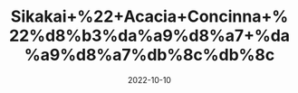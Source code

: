 ---
title: 'Sikakai+%22+Acacia+Concinna+%22%d8%b3%da%a9%d8%a7+%da%a9%d8%a7%db%8c%db%8c'
date: '2022-10-10' 
metatag: '' 
inventory: '0' 
draft: false 
# meta description 
shortDescripton: 'It+imparts+Shine+and+Softness+To+Hair+and+removes+Hair+Lice+and+Dandruff.'
description: 'Herb'
longdescription: ''
featured: True
# product Price
price: '40.0'
# Product Short Description
shortDescription: 'It+imparts+Shine+and+Softness+To+Hair+and+removes+Hair+Lice+and+Dandruff.'
productID: 'CE3F1A52-0E27-ED11-9968-005056B3A416'
type: 'products'
category: 'Herb' 
thumnailproduct: 'https://eraconnect.blob.core.windows.net/product-images/aminsaddiquidawakhana/CE3F1A52-0E27-ED11-9968-005056B3A416.webp' 
images:
  - image: 'https://eraconnect.blob.core.windows.net/product-images/aminsaddiquidawakhana/CE3F1A52-0E27-ED11-9968-005056B3A416.webp'  
Variants:
---